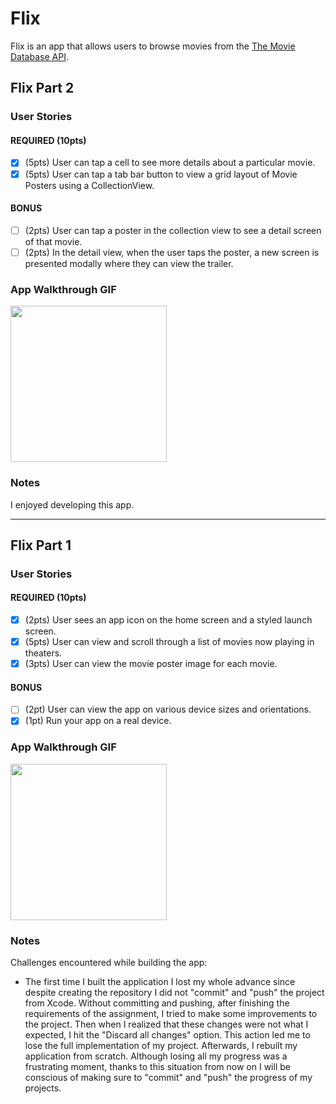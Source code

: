# Flix

Flix is an app that allows users to browse movies from the [The Movie Database API](http://docs.themoviedb.apiary.io/#).


## Flix Part 2

### User Stories

#### REQUIRED (10pts)
- [x] (5pts) User can tap a cell to see more details about a particular movie.
- [x] (5pts) User can tap a tab bar button to view a grid layout of Movie Posters using a CollectionView.

#### BONUS
- [ ] (2pts) User can tap a poster in the collection view to see a detail screen of that movie.
- [ ] (2pts) In the detail view, when the user taps the poster, a new screen is presented modally where they can view the trailer.

### App Walkthrough GIF

<img src="http://g.recordit.co/SV6Cb7L3bb.gif" width=250><br>

### Notes
I enjoyed developing this app.

---

## Flix Part 1

### User Stories

#### REQUIRED (10pts)
- [x] (2pts) User sees an app icon on the home screen and a styled launch screen.
- [x] (5pts) User can view and scroll through a list of movies now playing in theaters.
- [x] (3pts) User can view the movie poster image for each movie.

#### BONUS
- [ ] (2pt) User can view the app on various device sizes and orientations.
- [x] (1pt) Run your app on a real device.

### App Walkthrough GIF

<img src="http://g.recordit.co/d82qBcXNW2.gif" width=250><br>

### Notes
Challenges encountered while building the app:
- The first time I built the application I lost my whole advance since despite creating the repository I did not "commit" and "push" the project from Xcode. Without committing and pushing, after finishing the requirements of the assignment, I tried to make some improvements to the project. Then when I realized that these changes were not what I expected, I hit the "Discard all changes" option. This action led me to lose the full implementation of my project. Afterwards, I rebuilt my application from scratch. Although losing all my progress was a frustrating moment, thanks to this situation from now on I will be conscious of making sure to "commit" and "push" the progress of my projects.
